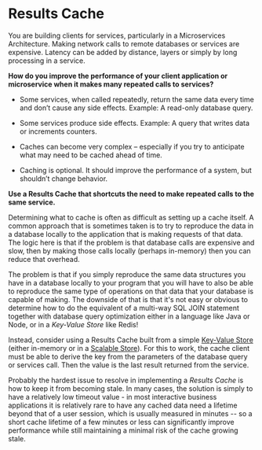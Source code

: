 Results Cache
===

You are building clients for services, particularly in a Microservices Architecture. Making network calls to remote databases or services are expensive. Latency can be added by distance, layers or simply by long processing in a service.

**How do you improve the performance of your client application or microservice when it makes many repeated calls to services?**

-   Some services, when called repeatedly, return the same data every time and don’t cause any side effects. Example: A read-only database query.

-   Some services produce side effects. Example: A query that writes data or increments counters.

-   Caches can become very complex – especially if you try to anticipate what may need to be cached ahead of time.

-   Caching is optional. It should improve the performance of a system, but shouldn’t change behavior.

**Use a Results Cache that shortcuts the need to make repeated calls to the same service.**

Determining what to cache is often as difficult as setting up a cache itself. A common approach that is sometimes taken is to try to reproduce the data in a database locally to the application that is making requests of that data. The logic here is that if the problem is that database calls are expensive and slow, then by making those calls locally (perhaps in-memory) then you can reduce that overhead.

The problem is that if you simply reproduce the same data structures you have in a database locally to your program that you will have to also be able to reproduce the same type of operations on that data that your database is capable of making. The downside of that is that it's not easy or obvious to determine how to do the equivalent of a multi-way SQL JOIN statement together with database query optimization either in a language like Java or Node, or in a *Key-Value Store* like Redis!

Instead, consider using a Results Cache built from a simple [Key-Value Store](../Scalable-Store/Key-Value-Store.md) (either in-memory or in a [Scalable Store](../Scalable-Store/Scalable-Store.md)). For this to work, the cache client must be able to derive the key from the parameters of the database query or services call. Then the value is the last result returned from the service.

Probably the hardest issue to resolve in implementing a *Results Cache* is how to keep it from becoming stale. In many cases, the solution is simply to have a relatively low timeout value - in most interactive business applications it is relatively rare to have any cached data need a lifetime beyond that of a user session, which is usually measured in minutes -- so a short cache lifetime of a few minutes or less can significantly improve performance while still maintaining a minimal risk of the cache growing stale.
